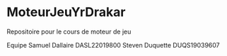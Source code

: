 # MoteurJeuYrDrakar
Repositoire pour le cours de moteur de jeu

Equipe
Samuel Dallaire DASL22019800
Steven Duquette DUQS19039607
